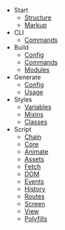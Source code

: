 - Start
    - [Structure](/docs/v3/start/structure)
    - [Markup](/docs/v3/start/markup)
- CLI
    - [Commands](/docs/v3/cli/commands)
- Build
    - [Config](/docs/v3/build/config)
	- [Commands](/docs/v3/build/commands)
	- [Modules](/docs/v3/build/modules)
- Generate
	- [Config](/docs/v3/generate/config)
	- [Usage](/docs/v3/generate/usage)
- Styles
    - [Variables](/docs/v3/styles/variables)
    - [Mixins](/docs/v3/styles/mixins)
    - [Classes](/docs/v3/styles/classes)
- Script
	- [Chain](/docs/v3/)
    - [Core](/docs/v3/)
	- [Animate](/docs/v3/)
    - [Assets](/docs/v3/)
    - [Fetch](/docs/v3/)
    - [DOM](/docs/v3/)
    - [Events](/docs/v3/)
    - [History](/docs/v3/)
    - [Routes](/docs/v3/)
    - [Screen](/docs/v3/)
	- [View](/docs/v3/)
	- [Polyfills](/docs/v3/)
